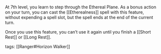 At 7th level, you learn to step through the Ethereal Plane. As a bonus action on your turn, you can cast the [[Etherealness]] spell with this feature, without expending a spell slot, but the spell ends at the end of the current turn.

Once you use this feature, you can’t use it again until you finish a [[Short Rest]] or [[Long Rest]].

tags: [[Ranger#Horizon Walker]]